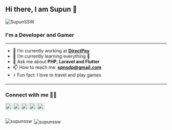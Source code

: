 ## Hi there, I am Supun 👋

<p align="left"> <img src="https://komarev.com/ghpvc/?username=SupunSSW" alt="SupunSSW" /> </p>

###  I'm a Developer and Gamer

---

- 🔭 I’m currently working at **[DirectPay](https://directpay.lk/)**
- 🌱 I’m currently learning everything 🤗️
- 💬 Ask me about **PHP, Laravel and Flutter**
- 📫 How to reach me: **spnsdp@gmail.com**
- ⚡ Fun fact: I love to travel and play games

---

### Connect with me 🤜️🤛️

<!-- [<img align="left" alt="supunssw" width="22px" src="https://raw.githubusercontent.com/iconic/open-iconic/master/svg/globe.svg" />](https://) -->
[<img align="left" alt="supun-sadeepa-04185b157 | LinkedIn" width="22px" src="https://cdn.jsdelivr.net/npm/simple-icons@v3/icons/linkedin.svg" />](linkedin.com/in/supun-sadeepa-04185b157)
[<img align="left" alt="supun.sadeepa | Facebook" width="22px" src="https://cdn.jsdelivr.net/npm/simple-icons@v3/icons/facebook.svg" />](https://www.facebook.com/supun.sadeepa/)
[<img align="left" alt="supunssw | Twitter" width="22px" src="https://cdn.jsdelivr.net/npm/simple-icons@v3/icons/twitter.svg" />](https://twitter.com/Supun_ssW)
[<img align="left" alt="supun-sadeepa | Stackoverflow" width="22px" src="https://cdn.jsdelivr.net/npm/simple-icons@v3/icons/stackoverflow.svg" />](https://stackoverflow.com/users/12719565/supun-sadeepa)
[<img align="left" alt="supun.sadeepa | Instagram" width="22px" src="https://cdn.jsdelivr.net/npm/simple-icons@v3/icons/instagram.svg" />](https://www.instagram.com/supun.sadeepa/)

<br>

<!-- ### Some Tools I Use

### Languages and Tools:

<img align="left" alt="Visual Studio Code" width="26px" src="https://raw.githubusercontent.com/github/explore/80688e429a7d4ef2fca1e82350fe8e3517d3494d/topics/visual-studio-code/visual-studio-code.png" /> 
<img align="left" alt="HTML5" width="26px" src="https://raw.githubusercontent.com/github/explore/80688e429a7d4ef2fca1e82350fe8e3517d3494d/topics/html/html.png" /> 
<img align="left" alt="CSS3" width="26px" src="https://raw.githubusercontent.com/github/explore/80688e429a7d4ef2fca1e82350fe8e3517d3494d/topics/css/css.png" /> 
<img align="left" alt="JavaScript" width="26px" src="https://raw.githubusercontent.com/github/explore/80688e429a7d4ef2fca1e82350fe8e3517d3494d/topics/javascript/javascript.png" />
<img align="left" alt="MySQL" width="26px" src="https://raw.githubusercontent.com/github/explore/80688e429a7d4ef2fca1e82350fe8e3517d3494d/topics/mysql/mysql.png" /> 
<img align="left" alt="Git" width="26px" src="https://raw.githubusercontent.com/github/explore/80688e429a7d4ef2fca1e82350fe8e3517d3494d/topics/git/git.png" /> 
<img align="left" alt="GitHub" width="26px" src="https://raw.githubusercontent.com/github/explore/78df643247d429f6cc873026c0622819ad797942/topics/github/github.png" /> 
<img align="left" alt="Terminal" width="26px" src="https://raw.githubusercontent.com/github/explore/80688e429a7d4ef2fca1e82350fe8e3517d3494d/topics/terminal/terminal.png" /> -->

<br />

<!-- <p><img align="left" src="https://github-readme-stats.vercel.app/api/top-langs/?username=nimeshc64&layout=compact" alt="nimeshc64" /></p>

<p>&nbsp;<img align="center" src="https://github-readme-stats.vercel.app/api?username=nimeshc64&show_icons=true" alt="nimeshc64" /></p> -->

<!-- <p align="center">
<a href="https://linkedin.com/in/jmnc64" target="blank"><img align="center" src="https://cdn.jsdelivr.net/npm/simple-icons@3.0.1/icons/linkedin.svg" alt="jmnc64" height="30" width="30" /></a>
<a href="https://stackoverflow.com/users/nc64" target="blank"><img align="center" src="https://cdn.jsdelivr.net/npm/simple-icons@3.0.1/icons/stackoverflow.svg" alt="nc64" height="30" width="30" /></a>
</p> -->

<!-- <details> -->
  <!-- <summary>:zap: Recent GitHub Activity</summary> -->
  
<!--START_SECTION:activity-->
<!-- 1. 🗣 Commented on [#1](https://github.com/codeSTACKr/portfolio-sass/issues/1) in [codeSTACKr/portfolio-sass](https://github.com/codeSTACKr/portfolio-sass)
2. 🎉 Merged PR [#1](https://github.com/codeSTACKr/portfolio-sass/pull/1) in [codeSTACKr/portfolio-sass](https://github.com/codeSTACKr/portfolio-sass)
3. 🗣 Commented on [#10](https://github.com/codeSTACKr/codestackr-vscode-theme/issues/10) in [codeSTACKr/codestackr-vscode-theme](https://github.com/codeSTACKr/codestackr-vscode-theme)
4. 🗣 Commented on [#11](https://github.com/codeSTACKr/codestackr-vscode-theme/issues/11) in [codeSTACKr/codestackr-vscode-theme](https://github.com/codeSTACKr/codestackr-vscode-theme)
5. ❌ Closed PR [#1](https://github.com/codeSTACKr/spotify-now-playing/pull/1) in [codeSTACKr/spotify-now-playing](https://github.com/codeSTACKr/spotify-now-playing) -->
<!--END_SECTION:activity-->

<!-- </details> -->

<!-- <details>
  <summary>:zap: GitHub Stats</summary>

  <img align="left" alt="Supuns's GitHub Stats" src="https://github-readme-stats.codestackr.vercel.app/api?username=supunssw&show_icons=true&hide_border=true" />

</details> -->

<p><img align="left" src="https://github-readme-stats.vercel.app/api/top-langs/?username=supunssw&layout=compact" alt="supunssw" /></p>

<p>&nbsp;<img align="center" src="https://github-readme-stats.vercel.app/api?username=supunssw&show_icons=true" alt="supunssw" /></p>